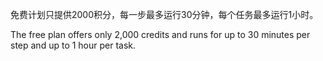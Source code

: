 免费计划只提供2000积分，每一步最多运行30分钟，每个任务最多运行1小时。

The free plan offers only 2,000 credits and runs for up to 30 minutes per step and up to 1 hour per task.
